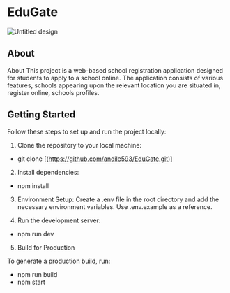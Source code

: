# EduGate
![Untitled design](https://github.com/user-attachments/assets/f8a0ff0a-bb41-4d3b-8d1a-32d455b16300)

## About
About
This project is a web-based school registration application designed for students to apply to a school online. The application consists of various features, schools appearing upon the relevant location you are situated in, register online, schools profiles.


## Getting Started

Follow these steps to set up and run the project locally:

1. Clone the repository to your local machine:

- git clone [(https://github.com/andile593/EduGate.git)]
  
2. Install dependencies:

- npm install

3. Environment Setup:
   Create a .env file in the root directory and add the necessary environment variables. Use .env.example as a reference.

4. Run the development server:

- npm run dev

5. Build for Production
   
To generate a production build, run:
- npm run build
- npm start

